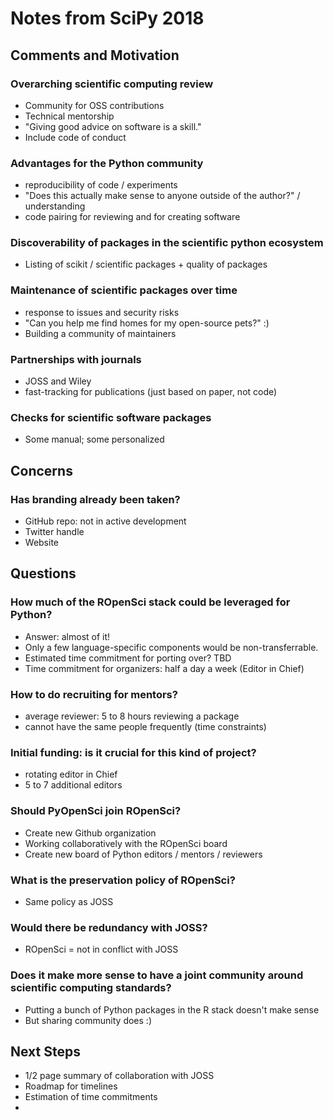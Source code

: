 # Notes from SciPy 2018

## Comments and Motivation

### Overarching scientific computing review
- Community for OSS contributions
- Technical mentorship
- "Giving good advice on software is a skill."
- Include code of conduct

### Advantages for the Python community
- reproducibility of code / experiments
- "Does this actually make sense to anyone outside of the author?" / understanding
- code pairing for reviewing and for creating software

### Discoverability of packages in the scientific python ecosystem
- Listing of scikit / scientific packages + quality of packages 

### Maintenance of scientific packages over time
- response to issues and security risks 
- "Can you help me find homes for my open-source pets?" :)
- Building a community of maintainers

### Partnerships with journals 
- JOSS and Wiley 
- fast-tracking for publications (just based on paper, not code)

### Checks for scientific software packages
- Some manual; some personalized

## Concerns

### Has branding already been taken?

- GitHub repo: not in active development
- Twitter handle
- Website

## Questions

### How much of the ROpenSci stack could be leveraged for Python?
- Answer: almost of it! 
- Only a few language-specific components would be non-transferrable.
- Estimated time commitment for porting over? TBD
- Time commitment for organizers: half a day a week (Editor in Chief)

### How to do recruiting for mentors?
- average reviewer: 5 to 8 hours reviewing a package
- cannot have the same people frequently (time constraints)

### Initial funding: is it crucial for this kind of project?
- rotating editor in Chief
- 5 to 7 additional editors 

### Should PyOpenSci join ROpenSci?
- Create new Github organization
- Working collaboratively with the ROpenSci board
- Create new board of Python editors / mentors / reviewers

### What is the preservation policy of ROpenSci?
- Same policy as JOSS 

### Would there be redundancy with JOSS?
- ROpenSci = not in conflict with JOSS

### Does it make more sense to have a joint community around scientific computing standards?
- Putting a bunch of Python packages in the R stack doesn't make sense 
- But sharing community does :)

## Next Steps
- 1/2 page summary of collaboration with JOSS 
- Roadmap for timelines
- Estimation of time commitments
- 